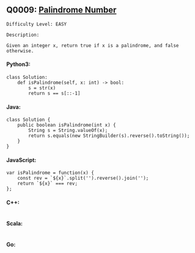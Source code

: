 ## Q0009: [Palindrome Number](https://leetcode.com/problems/palindrome-number/)

```
Difficulty Level: EASY
```

```
Description:

Given an integer x, return true if x is a palindrome, and false otherwise.
```

#### Python3:

```
class Solution:
    def isPalindrome(self, x: int) -> bool:
        s = str(x)
        return s == s[::-1]
```

#### Java:

```
class Solution {
    public boolean isPalindrome(int x) {
        String s = String.valueOf(x);
        return s.equals(new StringBuilder(s).reverse().toString());
    }
}
```

#### JavaScript:

```
var isPalindrome = function(x) {
    const rev = `${x}`.split('').reverse().join('');
    return `${x}` === rev;
};
```

#### C++:

```

```

#### Scala:

```

```

#### Go:

```

```
